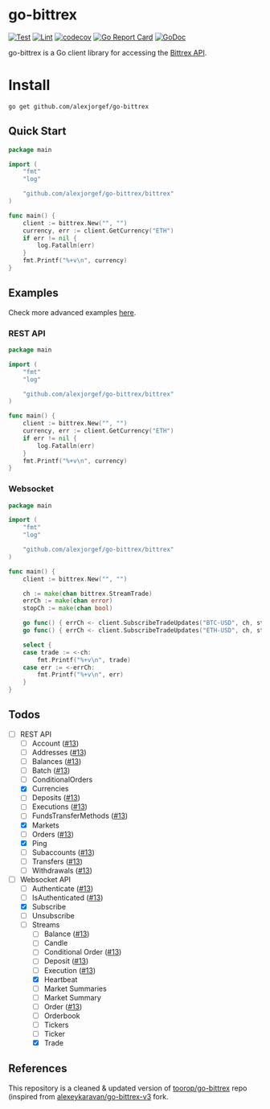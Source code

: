 # go-bittrex

[![Test](https://github.com/alexjorgef/go-bittrex/workflows/Test/badge.svg)](https://github.com/alexjorgef/go-bittrex/actions?query=workflow%3ATest)
[![Lint](https://github.com/alexjorgef/go-bittrex/workflows/Lint/badge.svg)](https://github.com/alexjorgef/go-bittrex/actions?query=workflow%3ALint)
[![codecov](https://codecov.io/gh/alexjorgef/go-bittrex/branch/main/graph/badge.svg)](https://codecov.io/gh/alexjorgef/go-bittrex)
[![Go Report Card](https://goreportcard.com/badge/github.com/alexjorgef/go-bittrex)](https://goreportcard.com/report/github.com/alexjorgef/go-bittrex)
[![GoDoc](https://godoc.org/github.com/alexjorgef/go-bittrex?status.svg)](https://godoc.org/github.com/alexjorgef/go-bittrex)

go-bittrex is a Go client library for accessing the [Bittrex API](https://bittrex.github.io/api).

# Install

```console
go get github.com/alexjorgef/go-bittrex
```

## Quick Start

```go
package main

import (
	"fmt"
	"log"

	"github.com/alexjorgef/go-bittrex/bittrex"
)

func main() {
	client := bittrex.New("", "")
	currency, err := client.GetCurrency("ETH")
	if err != nil {
		log.Fatalln(err)
	}
	fmt.Printf("%+v\n", currency)
}
```

## Examples

Check more advanced examples [here](examples/).

### REST API

```go
package main

import (
	"fmt"
	"log"

	"github.com/alexjorgef/go-bittrex/bittrex"
)

func main() {
	client := bittrex.New("", "")
	currency, err := client.GetCurrency("ETH")
	if err != nil {
		log.Fatalln(err)
	}
	fmt.Printf("%+v\n", currency)
}
```

### Websocket

```go
package main

import (
	"fmt"
	"log"

	"github.com/alexjorgef/go-bittrex/bittrex"
)

func main() {
	client := bittrex.New("", "")

	ch := make(chan bittrex.StreamTrade)
	errCh := make(chan error)
	stopCh := make(chan bool)

	go func() { errCh <- client.SubscribeTradeUpdates("BTC-USD", ch, stopCh) }()
	go func() { errCh <- client.SubscribeTradeUpdates("ETH-USD", ch, stopCh) }()

	select {
	case trade := <-ch:
		fmt.Printf("%+v\n", trade)
	case err := <-errCh:
		fmt.Printf("%+v\n", err)
	}
}
```

## Todos

- [ ] REST API
    - [ ] Account ([#13][i13])
    - [ ] Addresses ([#13][i13])
    - [ ] Balances ([#13][i13])
    - [ ] Batch ([#13][i13])
    - [ ] ConditionalOrders
    - [X] Currencies
    - [ ] Deposits ([#13][i13])
    - [ ] Executions ([#13][i13])
    - [ ] FundsTransferMethods ([#13][i13])
    - [X] Markets
    - [ ] Orders ([#13][i13])
	- [X] Ping
    - [ ] Subaccounts ([#13][i13])
    - [ ] Transfers ([#13][i13])
    - [ ] Withdrawals ([#13][i13])
- [ ] Websocket API
    - [ ] Authenticate ([#13][i13])
    - [ ] IsAuthenticated ([#13][i13])
    - [X] Subscribe
    - [ ] Unsubscribe
	- [ ] Streams
		- [ ] Balance ([#13][i13])
		- [ ] Candle
		- [ ] Conditional Order ([#13][i13])
		- [ ] Deposit ([#13][i13])
		- [ ] Execution ([#13][i13])
		- [X] Heartbeat
		- [ ] Market Summaries
		- [ ] Market Summary
		- [ ] Order ([#13][i13])
		- [ ] Orderbook
		- [ ] Tickers
		- [ ] Ticker
		- [X] Trade

## References

This repository is a cleaned & updated version of [toorop/go-bittrex](https://github.com/toorop/go-bittrex) repo (inspired from [alexeykaravan/go-bittrex-v3](https://github.com/alexeykaravan/go-bittrex-v3) fork.

[i13]: https://github.com/alexjorgef/go-bittrex/issues/13